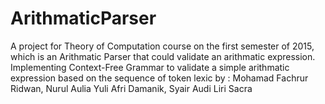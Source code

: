 # ArithmaticParser
A project for Theory of Computation course on the first semester of 2015, which is an Arithmatic Parser that could validate an arithmatic expression. Implementing Context-Free Grammar to validate a simple arithmatic expression based on the sequence of token lexic
by : Mohamad Fachrur Ridwan, Nurul Aulia Yuli Afri Damanik, Syair Audi Liri Sacra

